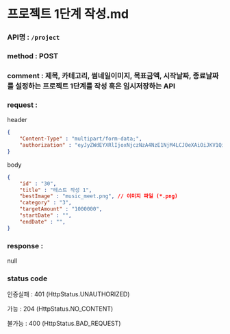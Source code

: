 # 프로젝트 1단계 작성.md
### API명 : `/project`

### method : POST

### comment : 제목, 카테고리, 썸네일이미지, 목표금액, 시작날짜, 종료날짜를 설정하는 프로젝트 1단계를 작성 혹은 임시저장하는 API

### request :

header
~~~json
{
    "Content-Type" : "multipart/form-data;",
    "authorization" : "eyJyZWdEYXRlIjoxNjczNzA4NzE1NjM4LCJ0eXAiOiJKV1QiLCJhbGciOiJIUzM4NCJ9.eyJ1c2VyTnVtIjoxLCJuaWNrTmFtZSI6IuyghOq1reuFuOyYiOyekOuekSIsImxvZ2luVGltZSI6IjIwMjMtMDEtMTUgMDA6MDU6MTUiLCJleHAiOjE3MDUyNDQ3MTV9.ZKuwrIUjDV8l44QzGgt-Uub6c1u8o68nYYWIkRfXVbidtBNVkpAanQ7FU2TS3qsS"
}
~~~

body
~~~json
{
    "id" : "30",
    "title" : "테스트 작성 1",
    "bestImage" : "music_meet.png", // 이미지 파일 (*.png)
    "category" : "3",
    "targetAmount" : "1000000",
    "startDate" : "",
    "endDate" : "",
}
~~~

### response :
 null

### status code
인증실패 : 401 (HttpStatus.UNAUTHORIZED)

가능 : 204 (HttpStatus.NO_CONTENT)

불가능 : 400 (HttpStatus.BAD_REQUEST)
